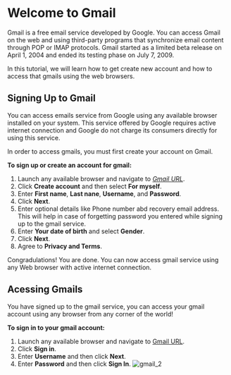 # Welcome to Gmail

Gmail is a free email service developed by Google. You can access Gmail on the web and using third-party programs that synchronize email content through POP or IMAP protocols. Gmail started as a limited beta release on April 1, 2004 and ended its testing phase on July 7, 2009. 

In this tutorial, we will learn how to get create new account and how to access that gmails using the web browsers. 

## Signing Up to Gmail
You can access emails service from Google using any available browser installed on your system. This service offered by Google requires active internet connection and Google do not charge its consumers directly for using this service.    

In order to access gmails, you must first create your account on Gmail.

**To sign up or create an account for gmail:**
1. Launch any available browser and navigate to [_Gmail URL_](https://mail.google.com).
2. Click **Create account** and then select **For myself**.
3. Enter **First name**, **Last nane**, **Username**, and **Password**.
4. Click **Next**.
5. Enter optional details like Phone number abd recovery email address.
This will help in case of forgetting password you entered while signing up to the gmail service. 
6. Enter **Your date of birth** and select **Gender**.
7. Click **Next**.
8. Agree to **Privacy and Terms**.

Congradulations! You are done. You can now access gmail service using any Web browser with active internet connection.

## Acessing Gmails
You have signed up to the gmail service, you can access your gmail account using any browser from any corner of the world!

**To sign in to your gmail account:**
1. Launch any available browser and navigate to [Gmail URL](https://mail.google.com).
2. Click **Sign in**.
3. Enter **Username** and then click **Next**.
4. Enter **Password** and then click **Sign In**.
![gmail_2](redhat/gmail_2)


